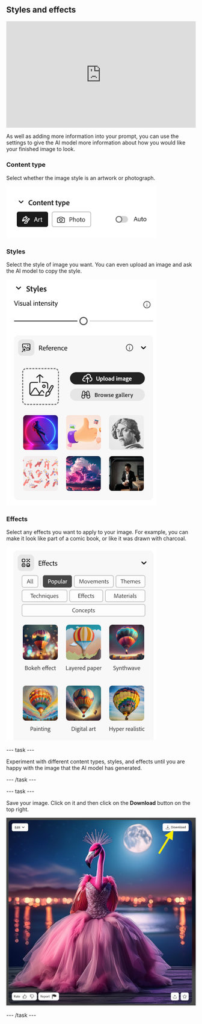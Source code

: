 ## Styles and effects

<html>
  <div style="position: relative; overflow: hidden; padding-top: 56.25%;">
    <iframe style="position: absolute; top: 0; left: 0; right: 0; width: 100%; height: 100%; border: none;" src="https://www.youtube.com/embed/AXQFcthUIMY?rel=0&cc_load_policy=1" allowfullscreen allow="accelerometer; autoplay; clipboard-write; encrypted-media; gyroscope; picture-in-picture; web-share"></iframe>
  </div>
</html>

As well as adding more information into your prompt, you can use the settings to give the AI model more information about how you would like your finished image to look.

### Content type

Select whether the image style is an artwork or photograph.

![Different content types - art and photo](images/content-type.png)

### Styles

Select the style of image you want. You can even upload an image and ask the AI model to copy the style.

![A list of different image styles to select from](images/styles.png)

### Effects

Select any effects you want to apply to your image. For example, you can make it look like part of a comic book, or like it was drawn with charcoal.

![A list of different image effects to select from](images/effects.png)

\--- task ---

Experiment with different content types, styles, and effects until you are happy with the image that the AI model has generated.

\--- /task ---

\--- task ---

Save your image. Click on it and then click on the **Download** button on the top right.

![A stylised image of a flamingo in a ball gown with a yellow arrow to a download button on the top right of the image,](images/final-image.png)

\--- /task ---
